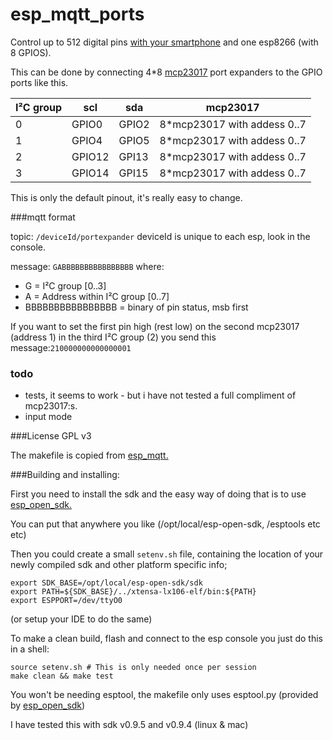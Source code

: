 # esp_mqtt_ports

Control up to 512 digital pins [with your smartphone](http://www.openhab.org/) and one esp8266 (with 8 GPIOS).

This can be done by connecting 4*8 [mcp23017](http://www.microchip.com/wwwproducts/Devices.aspx?dDocName=en023499) port expanders to the GPIO ports like this.

I²C group | scl | sda| mcp23017
----------|-----|-----|--------------
0         |GPIO0|GPIO2| 8*mcp23017 with addess 0..7
1         |GPIO4|GPIO5|8*mcp23017 with addess 0..7
2         |GPIO12|GPI13|8*mcp23017 with addess 0..7
3         |GPIO14|GPI15|8*mcp23017 with addess 0..7

This is only the default pinout, it's really easy to change.

###mqtt format

topic: ```/deviceId/portexpander```  deviceId is unique to each esp, look in the console. 

message: ```GABBBBBBBBBBBBBBBB``` where:
* G = I²C group [0..3]
* A = Address within I²C group [0..7]
* BBBBBBBBBBBBBBBB = binary of pin status, msb first
 
If you want to set the first pin high (rest low) on the second mcp23017 (address 1) in the third I²C group (2) you send this message:```210000000000000001``` 

### todo
* tests, it seems to work - but i have not tested a full compliment of mcp23017:s.
* input mode

###License
GPL v3

The makefile is copied from [esp_mqtt.](https://github.com/tuanpmt/esp_mqtt)

###Building and installing:

First you need to install the sdk and the easy way of doing that is to use [esp_open_sdk.](https://github.com/pfalcon/esp-open-sdk)

You can put that anywhere you like (/opt/local/esp-open-sdk, /esptools etc etc)

Then you could create a small ```setenv.sh``` file, containing the location of your newly compiled sdk and other platform specific info;
```
export SDK_BASE=/opt/local/esp-open-sdk/sdk
export PATH=${SDK_BASE}/../xtensa-lx106-elf/bin:${PATH}
export ESPPORT=/dev/ttyO0  
```
(or setup your IDE to do the same)

To make a clean build, flash and connect to the esp console you just do this in a shell:
```
source setenv.sh # This is only needed once per session
make clean && make test
```

You won't be needing esptool, the makefile only uses esptool.py (provided by [esp_open_sdk](https://github.com/pfalcon/esp-open-sdk))

I have tested this with sdk v0.9.5 and v0.9.4 (linux & mac)
